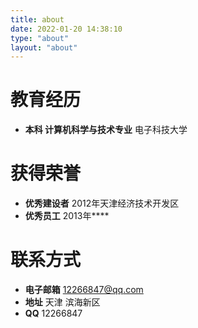 ```yaml
---
title: about
date: 2022-01-20 14:38:10
type: "about"
layout: "about"
---
```



# 教育经历
* <b>本科 计算机科学与技术专业</b>
电子科技大学


# 获得荣誉
* <b>优秀建设者</b>
2012年天津经济技术开发区
* <b>优秀员工</b>
2013年****

# 联系方式
* <b>电子邮箱</b>
12266847@qq.com
* <b>地址</b>
天津 滨海新区   
* <b>QQ</b>
12266847
